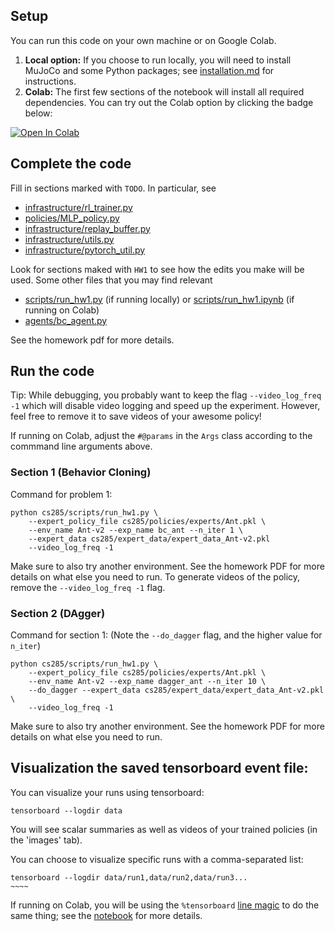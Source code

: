 ## Setup

You can run this code on your own machine or on Google Colab.

1. **Local option:** If you choose to run locally, you will need to install MuJoCo and some Python packages;
   see [installation.md](installation.md) for instructions.
2. **Colab:** The first few sections of the notebook will install all required dependencies. You can try out the Colab
   option by clicking the badge below:

[![Open In Colab](https://colab.research.google.com/assets/colab-badge.svg)](https://colab.research.google.com/github/berkeleydeeprlcourse/homework_fall2020/blob/master/hw1/cs285/scripts/run_hw1.ipynb)

## Complete the code

Fill in sections marked with `TODO`. In particular, see

- [infrastructure/rl_trainer.py](cs285/infrastructure/rl_trainer.py)
- [policies/MLP_policy.py](cs285/policies/MLP_policy.py)
- [infrastructure/replay_buffer.py](cs285/infrastructure/replay_buffer.py)
- [infrastructure/utils.py](cs285/infrastructure/utils.py)
- [infrastructure/pytorch_util.py](cs285/infrastructure/pytorch_util.py)

Look for sections maked with `HW1` to see how the edits you make will be used. Some other files that you may find
relevant

- [scripts/run_hw1.py](cs285/scripts/run_hw1.py) (if running locally)
  or [scripts/run_hw1.ipynb](cs285/scripts/run_hw1.ipynb) (if running on Colab)
- [agents/bc_agent.py](cs285/agents/bc_agent.py)

See the homework pdf for more details.

## Run the code

Tip: While debugging, you probably want to keep the flag `--video_log_freq -1` which will disable video logging and
speed up the experiment. However, feel free to remove it to save videos of your awesome policy!

If running on Colab, adjust the `#@params` in the `Args` class according to the commmand line arguments above.

### Section 1 (Behavior Cloning)

Command for problem 1:

```
python cs285/scripts/run_hw1.py \
	--expert_policy_file cs285/policies/experts/Ant.pkl \
	--env_name Ant-v2 --exp_name bc_ant --n_iter 1 \
	--expert_data cs285/expert_data/expert_data_Ant-v2.pkl
	--video_log_freq -1
```

Make sure to also try another environment. See the homework PDF for more details on what else you need to run. To
generate videos of the policy, remove the `--video_log_freq -1` flag.

### Section 2 (DAgger)

Command for section 1:
(Note the `--do_dagger` flag, and the higher value for `n_iter`)

```
python cs285/scripts/run_hw1.py \
    --expert_policy_file cs285/policies/experts/Ant.pkl \
    --env_name Ant-v2 --exp_name dagger_ant --n_iter 10 \
    --do_dagger --expert_data cs285/expert_data/expert_data_Ant-v2.pkl \
	--video_log_freq -1
```

Make sure to also try another environment. See the homework PDF for more details on what else you need to run.

## Visualization the saved tensorboard event file:

You can visualize your runs using tensorboard:

```
tensorboard --logdir data
```

You will see scalar summaries as well as videos of your trained policies (in the 'images' tab).

You can choose to visualize specific runs with a comma-separated list:

```
tensorboard --logdir data/run1,data/run2,data/run3...
~~~~
```

If running on Colab, you will be using
the `%tensorboard` [line magic](https://ipython.readthedocs.io/en/stable/interactive/magics.html) to do the same thing;
see the [notebook](cs285/scripts/run_hw1.ipynb) for more details.

